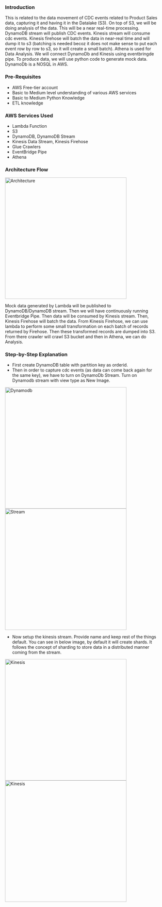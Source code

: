 ### Introduction
This is related to the data movement of CDC events related to Product Sales data, capturing it and having it in the Datalake (S3). On top of S3, we will be doing analysis of the data. This will be a near real-time processing. DynamoDB stream will publish CDC events. Kinesis stream will consume cdc events. Kinesis firehose will batch the data in near-real time and will dump it to s3 (batching is needed becoz it does not make sense to put each event row by row to s3, so it will create a small batch). Athena is used for Data Analysis. We will connect DynamoDb and Kinesis using eventbringde pipe. To produce data, we will use python code to generate mock data. DynamoDb is a NOSQL in AWS. 

### Pre-Requisites
- AWS Free-tier account
- Basic to Medium level understanding of various AWS services
- Basic to Medium Python Knowledge
- ETL knowledge

### AWS Services Used
- Lambda Function
- S3
- DynamoDB, DynamoDB Stream
- Kinesis Data Stream, Kinesis Firehose
- Glue Crawlers
- EventBridge Pipe
- Athena

### Architecture Flow
<img width="400" alt="Architecture" src="https://github.com/LavanyaEV/BigData-Enginering-Projects/assets/48172931/3769642f-b1a8-4bf6-806f-fde029f399be">

Mock data generated by Lambda will be published to DynamoDB/DynamoDB stream. Then we will have continuously running Eventbridge Pipe. Then data will be consumed by Kinesis stream. Then, Kinesis Firehose will batch the data. From Kinesis Firehose, we can use lambda to perform some small transformation on each batch of records returned by Firehose. Then these transformed records are dumped into S3. From there crawler will crawl S3 bucket and then in Athena, we can do Analysis.

### Step-by-Step Explanation
- First create DynamoDB table with partition key as orderid.
- Then in order to capture cdc events (as data can come back again for the same key), we have to turn on DynamoDb Stream. Turn on Dynamodb stream with view type as New Image.
<img width="400" alt="Dynamodb" src="https://github.com/LavanyaEV/BigData-Enginering-Projects/assets/48172931/7b1ee3d5-5ef9-46d5-97e0-9984e303024f">
<img width="400" alt="Stream" src="https://github.com/LavanyaEV/BigData-Enginering-Projects/assets/48172931/e661c1ee-46af-4d13-b20a-cdec42a5ecf8">

- Now setup the kinesis stream. Provide name and keep rest of the things default. You can see in below image, by default it will create shards. It follows the concept of sharding to store data in a distributed manner coming from the stream.
<img width="400" alt="Kinesis" src="https://github.com/LavanyaEV/BigData-Enginering-Projects/assets/48172931/822d925f-5efd-42ff-9273-0069747ef6a4">
<img width="400" alt="Kinesis" src="https://github.com/LavanyaEV/BigData-Enginering-Projects/assets/48172931/29a2fbe8-07c1-46a0-887b-4dd4288914eb">


